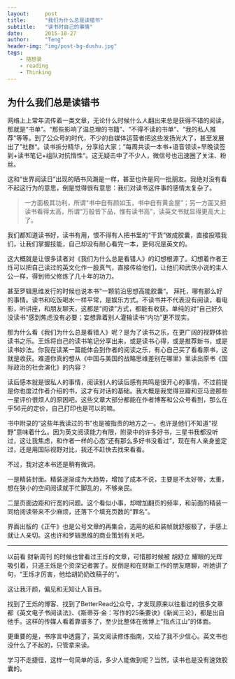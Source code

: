 ```yaml
---
layout:     post
title:      "我们为什么总是读错书"
subtitle:   "读书时自己的事情"
date:       2015-10-27
author:     "Teng"
header-img: "img/post-bg-dushu.jpg"
tags:
    - 随想录
    - reading
    - Thinking
---
```


## 为什么我们总是读错书

网络上上常年流传着一类文章，无论什么时候什么人翻出来总是获得不错的阅读，那就是“书单”。“那些影响了温总理的书籍”、“不得不读的书单”、“我的私人推荐”等等。到了公众号的时代，不少的自媒体运营者把这些发扬光大了，甚至发展出了”社群“。读书拆分精华，分享给大家；”每周共读一本书+语音领读+早晚读签到+读书笔记+组队对抗惰性“。这无疑击中了不少人，微信号也迅速圈了关注、粉丝。

这和“世界阅读日”出现的晒书风潮是一样，甚至也许是同一批朋友。我绝对没有看不起这行为的意思，倒是觉得很有意思：我们对读书这件事的感情太复杂了。

> 一方面极其功利，所谓“书中自有颜如玉，书中自有黄金屋”；另一方面又把读书看得太高，所谓“万般皆下品，惟有读书高”，读英文书就显得更高大上了。

我们都知道读书好，读书有用，恨不得有人把书里的“干货”做成胶囊，直接投喂我们，让我们掌握技能，自己却没有耐心看完一本，更何况是英文的。

这大概就是让很多读者对《我们为什么总是看错人》的幻想根源了。幻想着作者王烁可以把自己读过的英文化作一股真气，直接传给他们，让他们和武侠小说的主人公一样，得到师父修炼了几十年的功力。

甚至罗辑思维发行的时候也说本书“一颗前沿思想高能胶囊“。 拜托，哪有那么好的事情。读书和吃饭喝水一样平常，是娱乐方式。不读书并不代表没有阅读，看电影，听讲座，和朋友聊天，这都是“阅读”方式，都能有收获。单纯的对“自己好久没读书”感到焦虑没有必要；妄想靠着别人灌输读书“内功”更不现实。

那为什么看《我们为什么总是看错人》呢？是为了读书之乐，在更广阔的视野体验读书之乐。王烁将自己的读书笔记分享出来，或是读书心得，或是推荐新书，或是读书妙法。你我在读某一篇能体会到作者的阅读之乐，有心自己买了看看原书，这就是收获。难道你真的想从《中国与美国的战略思维差别在哪里》里读出原书《国际政治的社会演化》的内容？

读后感本就是很私人的事情，阅读别人的读后感有共鸣是很开心的事情，不过前提是你也度过作者介绍的书，这才有对话的基础。我大概是我觉得豆瓣和亚马逊那些一星评价很烦人的原因吧。这些文章大部分都能在作者博客和公众号看到，那么在乎56元的定价，自己打印也是可以的嘛。

书中附录的“这些年我读过的书”也是被指责的地方之一。也许是他们不知道“视野”意味着什么。因为英文阅读能力有限，附录中的许多好书，三星书我都没听过，这让我焦虑，和作者一样的心态“还有那么多好书没看过”，现在有人亲身鉴定过，还是用国际视野对比，我还不赶快去找来看看。

不过，我对这本书还是稍有微词。

一是精装封面。精装逐渐成为大趋势，增加了成本不说，主要是不太好带，太重，想在狭小的空间阅读就手忙脚乱的，不够亲民。

二是页面边距和行宽的问题。这个看似小事，却增加翻页的频率，和前面的精装一同给阅读带来不少麻烦，还落下个填充页数的“罪名”。

界面出版的《正午》也是公号文章的再集合，选用的纸和装帧就舒服极了，手感上就让人亲切。这也许和罗辑思维的商业策划有关吧。

----

以前看 财新周刊 的时候也曾看过王烁的文章，可惜那时候被 胡舒立 耀眼的光辉吸引着，只道王烁是个资深记者罢了。反倒是和在财新工作的朋友瞎聊，听她讲了句，“王烁才厉害，他给胡奶奶改稿子的“。

这让我汗颜，偏见和无知让人盲目。

找到了王烁的博客、找到了BetterRead公众号，才发现原来以往看过的很多文章都《英文电子书阅读法》、《斯蒂芬·金：写作的25条要诀》《新闻三论》，都是出自他手。这样的传媒人看着靠谱多了，至少比整体在微博上“指点江山”的体面。

更重要的是，书序言中透露了，英文阅读修炼指南，又给了我不少信心。英文书也没什么了不起的，只管拿来读。

学习不走捷径，这样一句简单的话，多少人能做到呢？当然，读书也是没有速效胶囊的。
